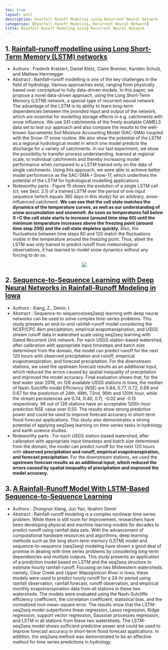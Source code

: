 ```yaml
---
toc: true
layout: post
description: Rainfall Runoff Modeling using Recurrent Neural Network
categories: [Rainfall-Runoff Modeling, Recurrent Neural Network]
title: Rainfall Runoff Modeling using Recurrent Neural Network
---
```


## 1. [Rainfall–runoff modelling using Long Short-Term Memory (LSTM) networks](https://hess.copernicus.org/articles/22/6005/2018/)
 - Authors : Frederik Kratzert, Daniel Klotz, Claire Brenner, Karsten Schulz, and Mathew Herrnegger
 - Abstract : Rainfall–runoff modelling is one of the key challenges in the field of hydrology. Various approaches exist, ranging from physically based over conceptual to fully data-driven models. In this paper, we propose a novel data-driven approach, using the Long Short-Term Memory (LSTM) network, a special type of recurrent neural network. The advantage of the LSTM is its ability to learn long-term dependencies between the provided input and output of the network, which are essential for modelling storage effects in e.g. catchments with snow influence. We use 241 catchments of the freely available CAMELS data set to test our approach and also compare the results to the well-known Sacramento Soil Moisture Accounting Model (SAC-SMA) coupled with the Snow-17 snow routine. We also show the potential of the LSTM as a regional hydrological model in which one model predicts the discharge for a variety of catchments. In our last experiment, we show the possibility to transfer process understanding, learned at regional scale, to individual catchments and thereby increasing model performance when compared to a LSTM trained only on the data of single catchments. Using this approach, we were able to achieve better model performance as the SAC-SMA + Snow-17, which underlines the potential of the LSTM for hydrological modelling applications.
 - Noteworthy parts : Figure 15 shows the evolution of a single LSTM cell (ct; see Sect. 2.1) of a trained LSTM over the period of one input sequence (which equals 365 days in this study) for an arbitrary, snow-influenced catchment. **We can see that the cell state matches the dynamics of the temperature curves, as well as our understanding of snow accumulation and snowmelt. As soon as temperatures fall below 0 ∘C the cell state starts to increase (around time step 60) until the minimum temperature increases above the freezing point (around time step 200) and the cell state depletes quickly.** Also, the fluctuations between time steps 60 and 120 match the fluctuations visible in the temperature around the freezing point. Thus, albeit the LSTM was only trained to predict runoff from meteorological observations, it has learned to model snow dynamics without any forcing to do so.

<p align="center"><img src="https://hess.copernicus.org/articles/22/6005/2018/hess-22-6005-2018-f15-thumb.png"></p>

## 2. [Sequence-to-Sequence Learning with Deep Neural Networks in Rainfall-Runoff Modeling in Iowa](https://ui.adsabs.harvard.edu/abs/2019AGUFMIN51D0670X/abstract)
 - Authors : Xiang, Z., Demir, I.
 - Abstract : Sequence-to-sequence(seq2seq) learning with deep neural networks can be used to solve complex time-series problems. This study presents an end-to-end rainfall-runoff model considering the NCEP/CPC 4km precipitation, empirical evapotranspiration, and USGS stream runoff data in watershed scale using seq2seq learning with Gated Recurrent Unit network. For each USGS station-based watershed, after calibration with appropriate input timesteps and batch size determined from the domain, the model can predict runoff for the next 120 hours with observed precipitation and runoff, empirical evapotranspiration, and forecast precipitation. For the downstream stations, we used the upstream forecast results as an additional input, which reduced the errors caused by spatial inequality of precipitation and improved the model accuracy. Final evaluation shows that, for the test water year 2018, on 126 available USGS stations in Iowa, the median of Nash-Sutcliffe model Efficiency (NSE) are 0.84, 0.77, 0.72, 0.69 and 0.67 for the prediction of 24th, 48th, 72nd, 96th and 120th hour, while the stream persistences are 0.74, 0.40, 0.11, -0.02 and -0.15 respectively. 98 out of 126 stations have an acceptable 120th-hour prediction NSE value over 0.50. The results show strong predictive power and could be used to improve forecast accuracy in short-term flood forecast applications. This study also demonstrates a strong potential of applying seq2seq learning on time-series tasks in hydrology and earth science studies.
 - Noteworthy parts : For each USGS station-based watershed, after calibration with appropriate input timesteps and batch size determined from the domain, the model can predict runoff for the next 120 hours with **observed precipitation and runoff, empirical evapotranspiration, and forecast precipitation**. For the downstream stations, we used the **upstream forecast results as an additional input, which reduced the errors caused by spatial inequality of precipitation and improved the model accuracy.**

## 3. [A Rainfall-Runoff Model With LSTM-Based Sequence-to-Sequence Learning](https://agupubs.onlinelibrary.wiley.com/doi/epdf/10.1029/2019WR025326)
 - Authors : Zhongrun Xiang, Jun Yan, Ibrahim Demir
 - Abstract : Rainfall-runoff modeling is a complex nonlinear time series problem. While there is still room for improvement, researchers have been developing physical and machine learning models for decades to predict runoff using rainfall data sets. With the advancement of computational hardware resources and algorithms, deep learning methods such as the long short-term memory (LSTM) model and sequence-to-sequence (seq2seq) modeling have shown a good deal of promise in dealing with time series problems by considering long-term dependencies and multiple outputs. This study presents an application of a prediction model based on LSTM and the seq2seq structure to estimate hourly rainfall-runoff. Focusing on two Midwestern watersheds, namely, Clear Creek and Upper Wapsipinicon River in Iowa, these models were used to predict hourly runoff for a 24-hr period using rainfall observation, rainfall forecast, runoff observation, and empirical monthly evapotranspiration data from all stations in these two watersheds. The models were evaluated using the Nash-Sutcliffe efficiency coefficient, the correlation coefficient, statistical bias, and the normalized root-mean-square error. The results show that the LSTM-seq2seq model outperforms linear regression, Lasso regression, Ridge regression, support vector regression, Gaussian processes regression, and LSTM in all stations from these two watersheds. The LSTM-seq2seq model shows sufficient predictive power and could be used to improve forecast accuracy in short-term flood forecast applications. In addition, the seq2seq method was demonstrated to be an effective method for time series predictions in hydrology.
